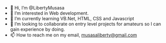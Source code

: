 - 👋 Hi, I’m @LibertyMusasa
- 👀 I’m interested in Web development.
- 🌱 I’m currently learning VB.Net, HTML, CSS and Javascript
- 💞️ I’m looking to collaborate on entry level projects for amateurs so I can gain experience by doing.
- 📫 How to reach me on my email, musasaliberty@gmail.com

<!---
LibertyMusasa/LibertyMusasa is a ✨ special ✨ repository because its `README.md` (this file) appears on your GitHub profile.
You can click the Preview link to take a look at your changes.
--->

